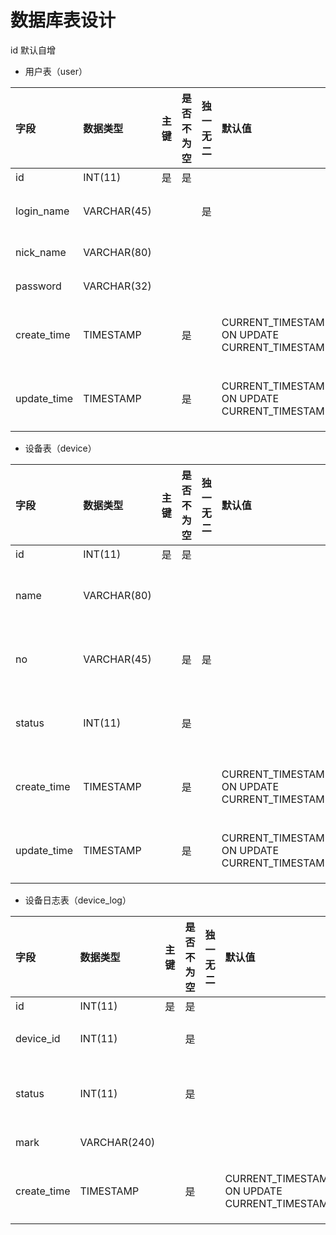 # 数据库表设计

id 默认自增

* 用户表（user）

| 字段 | 数据类型 | 主键 | 是否不为空 | 独一无二 | 默认值 | 说明 |
| :--- | :--- | :--- | :--- | :--- | :--- | :--- |
| id | INT\(11\) | 是 | 是 |  |  | ID |
| login\_name | VARCHAR\(45\) |  |  | 是 |  | 登录名 |
| nick\_name | VARCHAR\(80\) |  |  |  |  | 昵称 |
| password | VARCHAR\(32\) |  |  |  |  | 密码 |
| create\_time | TIMESTAMP |  | 是 |  | CURRENT\_TIMESTAMP ON UPDATE CURRENT\_TIMESTAMP | 创建时间 |
| update\_time | TIMESTAMP |  | 是 |  | CURRENT\_TIMESTAMP ON UPDATE CURRENT\_TIMESTAMP | 更新时间 |

* 设备表（device）

| 字段 | 数据类型 | 主键 | 是否不为空 | 独一无二 | 默认值 | 说明 |
| :--- | :--- | :--- | :--- | :--- | :--- | :--- |
| id | INT\(11\) | 是 | 是 |  |  | ID |
| name | VARCHAR\(80\) |  |  |  |  | 设备名称 |
| no | VARCHAR\(45\) |  | 是 | 是 |  | 设备编号 |
| status | INT\(11\) |  | 是 |  |  | 设备状态 |
| create\_time | TIMESTAMP |  | 是 |  | CURRENT\_TIMESTAMP ON UPDATE CURRENT\_TIMESTAMP | 创建时间 |
| update\_time | TIMESTAMP |  | 是 |  | CURRENT\_TIMESTAMP ON UPDATE CURRENT\_TIMESTAMP | 更新时间 |

* 设备日志表（device\_log）

| 字段 | 数据类型 | 主键 | 是否不为空 | 独一无二 | 默认值 | 说明 |
| :--- | :--- | :--- | :--- | :--- | :--- | :--- |
| id | INT\(11\) | 是 | 是 |  |  | ID |
| device\_id | INT\(11\) |  | 是 |  |  | 设备ID |
| status | INT\(11\) |  | 是 |  |  | 设备状态 |
| mark | VARCHAR\(240\) |  |  |  |  | 备注 |
| create\_time | TIMESTAMP |  | 是 |  | CURRENT\_TIMESTAMP ON UPDATE CURRENT\_TIMESTAMP | 创建时间 |



